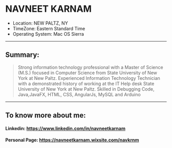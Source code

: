 # NAVNEET KARNAM
- Location: NEW PALTZ, NY
- TimeZone: Eastern Standard Time
- Operating System: Mac OS Sierra
* * *
## Summary: 
> Strong information technology professional with a Master of Science (M.S.) focused in Computer Science from State University of New York at New Paltz. Experienced Information Technology Technician with a demonstrated history of working at the IT Help desk State University of New York at New Paltz. Skilled in Debugging Code, Java,JavaFX, HTML, CSS, AngularJs, MySQL and Arduino
* * *

























## To know more about me:
#### Linkedin: <https://www.linkedin.com/in/navneetkarnam>
#### Personal Page: <https://navneetkarnam.wixsite.com/navkrnm>
